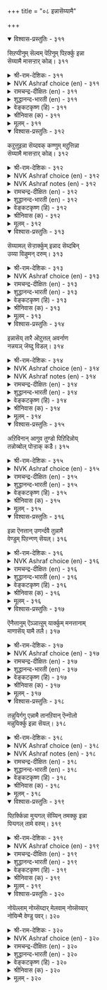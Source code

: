 +++
title = "०८ इन्नासॆय्यामै"

+++


<details open><summary>विश्वास-प्रस्तुतिः - ३११</summary>

सिऱप्पीनुम् सॆल्वम् पॆऱिनुम् पिऱर्क्कु इन्ना  
सॆय्यामै मासऱ्ऱार् कोळ्।      ३११
</details>

<details><summary>श्री-राम-देशिकः - ३११</summary>

यशः पदे महाभाग्ये प्राप्तेऽपि परहिंसया ।  
अपकारमतिं त्यक्त्वा लक्ष्ये जीवन्ति साधवः ॥ ३११॥
</details>

<details><summary>NVK Ashraf choice (en) - ३११</summary>

०३११
The pure in heart will never hurt others
Even for wealth that confers renown. *
(P.S. Sundaram)
</details>

<details><summary>रामचन्द्र-दीक्षितः (en) - ३११</summary>

311\. ciṟappu īṉum celvam peṟiṉum, piṟarkku iṉṉā  
ceyyāmai mācu aṟṟār kōḷ.

311\. It is the nature of the spotless not to inflict suffering on others, though by it they may get wealth and renown.  
</details>

<details><summary>शुद्धानन्द-भारती (en) - ३११</summary>

1\. சிறப்புஈனும் செல்வம் பெறினும் பிறர்க்குஇன்னா  
செய்யாமை மாசற்றார் கோள்  
The pure by faith mean pain to none  
Though princely wealth by that is won.        311  
</details>

<details><summary>वेङ्कटकृष्ण (हि) - ३११</summary>

311
तप-प्राप्र धन भी मिले, फिर भी साधु-सुजान ।  
हानि न करना अन्य की, मानें लक्ष्य महान ॥
</details>

<details><summary>श्रीनिवास (क) - ३११</summary>

311. पररिगॆ केडुण्टु माडुवुदरिन्द तमगॆ अष्टसिद्दिगळु लभिसुवन्तिद्दरू, हागॆ केडुण्टु माडदिरुवुदे शुद्द
मनस्कर सङ्कल्प.

</details>

<details><summary>मूलम् - ३११</summary>

सिऱप्पीऩुम् सॆल्वम् पॆऱिऩुम् पिऱर्क्कु इऩ्ऩा
सॆय्यामै मासऱ्ऱार् कोळ्। ३११
</details>

<details open><summary>विश्वास-प्रस्तुतिः - ३१२</summary>

कऱुत्तुइन्ना सॆय्दवक् कण्णुम् मऱुत्तिन्ना  
सॆय्यामै मासऱ्ऱार् कोळ्।       ३१२
</details>

<details><summary>श्री-राम-देशिकः - ३१२</summary>

विरोधादपकर्तुश्च प्राप्तेऽपि समयान्तरे ।  
अपकारमकृत्वैव लक्ष्ये तिष्ठन्ति साधवः ॥ ३१२॥
</details>

<details><summary>NVK Ashraf choice (en) - ३१२</summary>

०३१२
The code of the pure in heart
Is not to hurt in return any hurt caused in hate. *
(P.S. Sundaram)
</details>

<details><summary>NVK Ashraf notes (en) - ३१२</summary>

३१२. Compare with २०३: "The height of wisdom, it is said, is not to return ill for ill" - (P.S. Sundaram)
</details>

<details><summary>रामचन्द्र-दीक्षितः (en) - ३१२</summary>

312\. kaṟuttu iṉṉā ceyta akkaṇṇum, maṟuttu iṉṉā  
ceyyāmai mācu aṟṟār kōḷ.

312\. It is the nature of the stainless not to resist evil.  
</details>

<details><summary>शुद्धानन्द-भारती (en) - ३१२</summary>

2\. கறுத்துஇன்னா செய்தவக் கண்ணும் மறுத்துஇன்னா  
செய்யாமை மாசற்றார் கோள்.  
The spotless hearts seek not revenge  
Though Malice does the worst in rage.        312  
</details>

<details><summary>वेङ्कटकृष्ण (हि) - ३१२</summary>

312
बुरा किया यदि क्रोध से, फिर भी सधु-सुजान ।  
ना करना प्रतिकार ही, मानें लक्ष्य महान ॥
</details>

<details><summary>श्रीनिवास (क) - ३१२</summary>

312. हगॆतनदिन्द, ऒब्बनु केडूण्टु माडिदरू, अदक्कॆ प्रतियागि केडन्नु बगॆयदिरुवुदु सच्चारित्रर सङ्कल्प.

</details>

<details><summary>मूलम् - ३१२</summary>

कऱुत्तुइऩ्ऩा सॆय्दवक् कण्णुम् मऱुत्तिऩ्ऩा
सॆय्यामै मासऱ्ऱार् कोळ्। ३१२
</details>

<details open><summary>विश्वास-प्रस्तुतिः - ३१३</summary>

सॆय्यामल् सॆऱ्ऱार्क्कुम् इन्नाद सॆय्दबिन्  
उय्या विऴुमन् दरुम्।      ३१३
</details>

<details><summary>श्री-राम-देशिकः - ३१३</summary>

कारणेन विना द्रोहं कुर्वतामपि देहिनाम् ।  
अपकारो न कर्तव्योनो चेत् दुःखं स विन्दति ॥ ३१३॥
</details>

<details><summary>NVK Ashraf choice (en) - ३१३</summary>

०३१३
Vengeance even against a wanton insult
Brings unbearable woes. *
(P.S. Sundaram)
</details>

<details><summary>रामचन्द्र-दीक्षितः (en) - ३१३</summary>

313\. ceyyāmal ceṟṟārkkum iṉṉāta ceytapiṉ,  
uyyā viḻumam tarum.

313\. Even our vengeance for a wanton injury results in our own unbearable sorrow.  
</details>

<details><summary>शुद्धानन्द-भारती (en) - ३१३</summary>

3\. செய்யாமல் செற்றார்க்கும் இன்னாத செய்தபின்  
உய்யா விழுமம் தரும்.  
Revenging even causeless hate  
Bad-blood breeds and baneful heat.        313  
</details>

<details><summary>वेङ्कटकृष्ण (हि) - ३१३</summary>

313
‘बुरा किया कारण बिना’, करके यही विचार ।  
किया अगर प्रतिकार तो, होगा दुःख अपार ॥
</details>

<details><summary>श्रीनिवास (क) - ३१३</summary>

313. तानु केडु बगॆयदिद्दरू तन्न मेलॆ हगॆ साधिसुववनिगॆ प्रतियागि केडॆणिसबारदु; हागॆ ऎणिसदरॆ तप्पिसिकॊळ्ळलु
असाध्यवाद दुःखवन्नु तन्दॊड्डुवुदु.

</details>

<details><summary>मूलम् - ३१३</summary>

सॆय्यामल् सॆऱ्ऱार्क्कुम् इऩ्ऩाद सॆय्दबिऩ्
उय्या विऴुमन् दरुम्। ३१३
</details>

<details open><summary>विश्वास-प्रस्तुतिः - ३१४</summary>

इन्नासॆय् तारै ऒऱुत्तल् अवर्नाण  
नन्नयञ् जॆय्दु विडल्।      ३१४
</details>

<details><summary>श्री-राम-देशिकः - ३१४</summary>

उपकृत्यापि श्त्रूणा मुपकारापकारयोः ।  
विस्मृतिः साधुभिर्दत्तं दण्डनं स्याद्विरोधिषु ॥ ३१४॥
</details>

<details><summary>NVK Ashraf choice (en) - ३१४</summary>

०३१४
Punish an evil-doer
By shaming him with a good deed.*
(P.S. Sundaram)
</details>

<details><summary>NVK Ashraf notes (en) - ३१४</summary>

३१४. Compare with ९८७: "What good is that goodness if it does not return good even to those who cause evil?" * - (P.S. Sundaram)
</details>

<details><summary>रामचन्द्र-दीक्षितः (en) - ३१४</summary>

314\. iṉṉā ceytārai oṟuttal avar nāṇa  
nal nayam ceytu, viṭal.

314\. The noblest revenge is to put the foe to the blush by our acts of kindness.  
</details>

<details><summary>शुद्धानन्द-भारती (en) - ३१४</summary>

4\. இன்னாசெய் தாரை ஒறுத்தல் அவர் நாண  
நன்னயம் செய்து விடல்.  
Doing good-turns, put them to shame  
Thus chide the evil who do harm.        314  
</details>

<details><summary>वेङ्कटकृष्ण (हि) - ३१४</summary>

314
बुरा किया तो कर भला, बुरा भला फिर भूल ।  
पानी पानी हो रहा, बस उसको यह शूल ॥
</details>

<details><summary>श्रीनिवास (क) - ३१४</summary>

314. तनगॆ केडु बगॆदवरन्नु दण्डिसुवुदु हेगॆन्दरॆ, अवरु नाचवरीतियल्लि, अवरिगॆ ऒळ्ळॆयदन्नु माडि, अवरु माडिद
अपकारवन्नु मरॆतु बिडुवुदु.

</details>

<details><summary>मूलम् - ३१४</summary>

इऩ्ऩासॆय् तारै ऒऱुत्तल् अवर्नाण
नऩ्ऩयञ् जॆय्दु विडल्। ३१४
</details>

<details open><summary>विश्वास-प्रस्तुतिः - ३१५</summary>

अऱिविनान् आगुव तुण्डो पिऱिदिन्नोय्  
तन्नोय्बोल् पोऱ्ऱाक् कडै।      ३१५
</details>

<details><summary>श्री-राम-देशिकः - ३१५</summary>

परदुःखं स्वदुःखेन समं मत्वापि तो जनः ।  
परान्न त्रायते तस्य तत्त्वज्ञानेन किं फलम्? ॥ ३१५॥
</details>

<details><summary>NVK Ashraf choice (en) - ३१५</summary>

०३१५
What does a man gain from his wisdom
If he pines not at others' pain as his own? *
( Shuddhananda Bharatiar)
</details>

<details><summary>रामचन्द्र-दीक्षितः (en) - ३१५</summary>

315\. aṟiviṉāṉ ākuvatu uṇṭō-piṟitiṉ nōy  
tam nōypōl pōṟṟākkaṭai?.

315\. What profiteth one’s reason, if one does not feel others’ sufferings as his own and guard against them?  
</details>

<details><summary>शुद्धानन्द-भारती (en) - ३१५</summary>

5\. அறிவினான் ஆகுவ துண்டோ பிறிதின்நோய்  
தந்நோய்போல் போற்றாக் கடை.  
What does a man from wisdom gain  
If he pines not at other's pain?        315  
</details>

<details><summary>वेङ्कटकृष्ण (हि) - ३१५</summary>

315
माने नहिं पर दुःख को, यदि निज दुःख समान ।  
तो होता क्या लाभ है, रखते तत्वज्ञान ॥
</details>

<details><summary>श्रीनिवास (क) - ३१५</summary>

315. बेरॊन्दु जीविय नोवन्नु तन्न नोदॆन्दु बगॆदु, कापाडदिद्दरॆ, तानु पडॆद अरिविनिन्द प्रयोजनवेनु?

</details>

<details><summary>मूलम् - ३१५</summary>

अऱिविऩाऩ् आगुव तुण्डो पिऱिदिऩ्नोय्
तन्नोय्बोल् पोऱ्ऱाक् कडै। ३१५
</details>

<details open><summary>विश्वास-प्रस्तुतिः - ३१६</summary>

इन्ना ऎनत्तान् उणर्न्दवै तुन्नामै  
वेण्डुम् पिऱन्गण् सॆयल्।      ३१६
</details>

<details><summary>श्री-राम-देशिकः - ३१६</summary>

''अनेन कर्मणा दुःखं प्राणिनां भविता ध्रुवम्'' ।  
इति निर्धारितात् कार्यात् सर्वदा विरतो भवेत् ॥ ३१६॥
</details>

<details><summary>NVK Ashraf choice (en) - ३१६</summary>

०३१६
Do not do to others what you know
Has hurt yourself.
(P.S. Sundaram)
</details>

<details><summary>रामचन्द्र-दीक्षितः (en) - ३१६</summary>

316\. iṉṉā eṉat tāṉ uṇarntavai, tuṉṉāmai  
vēṇṭum, piṟaṉkaṇ ceyal.

316\. Avoid all that causes pain to others.  
</details>

<details><summary>शुद्धानन्द-भारती (en) - ३१६</summary>

6\. இன்னா எனத்தான் உணர்ந்தவை துன்னாமை  
வேண்டும் பிறன்கண் செயல்.  
What you feel as 'pain' to yourself  
Do it not to the other-self        316  
</details>

<details><summary>वेङ्कटकृष्ण (हि) - ३१६</summary>

316
कोई समझे जब स्वयं, बुरा फलाना कर्म ।  
अन्यों पर उस कर्म को, नहीं करे, यह धर्म ॥
</details>

<details><summary>श्रीनिवास (क) - ३१६</summary>

316. तानु तन्न् बाळिनल्लि अहितकरवॆन्दु कण्डु अरितिरुवुदन्नु बेरॆयवरिगॆ माडलु हिञ्जरियबेकु.

</details>

<details><summary>मूलम् - ३१६</summary>

इऩ्ऩा ऎऩत्ताऩ् उणर्न्दवै तुऩ्ऩामै
वेण्डुम् पिऱऩ्कण् सॆयल्। ३१६
</details>

<details open><summary>विश्वास-प्रस्तुतिः - ३१७</summary>

ऎनैत्तानुम् ऎञ्ञाऩ्ऱुम् यार्क्कुम् मनत्तानाम्  
माणासॆय् यामै तलै।      ३१७
</details>

<details><summary>श्री-राम-देशिकः - ३१७</summary>

सर्वत्र सर्वदा किञ्चिदपि दुःखप्रदायकम् ।  
बुद्धिपूर्वे न कर्तव्यं स धर्मः परमो मतः ॥ ३१७॥
</details>

<details><summary>NVK Ashraf choice (en) - ३१७</summary>

०३१७
It is best to refrain from willfully hurting
Anyone, anytime, anyway.
(P.S. Sundaram)
</details>

<details><summary>रामचन्द्र-दीक्षितः (en) - ३१७</summary>

317\. eṉaittāṉum, eññāṉṟum, yārkkum, maṉattāṉ ām  
māṇā ceyyāmai talai.

317\. It is the supremest virtue not to commit at any time even slight injury to others.  
</details>

<details><summary>शुद्धानन्द-भारती (en) - ३१७</summary>

7\. எனைத்தானும் எஞ்ஞான்றும் யார்க்கும் மனத்தானாம்  
மாணாசெய் யாமை தலை.  
Any, anywhere injure not  
At any time even in thought.        317  
</details>

<details><summary>वेङ्कटकृष्ण (हि) - ३१७</summary>

317
किसी व्यक्ति को उल्प भी, जो भी समय अनिष्ट ।  
मनपूर्वक करना नहीं, सबसे यही वरिष्ठ ॥
</details>

<details><summary>श्रीनिवास (क) - ३१७</summary>

317. ऎष्टे अल्पवागिरलि, याव सन्धर्भवे आगलि, यारे आगिरलि, मनस्सिनल्लि कूड केडु बगॆयदिरुवुदे (ऎल्ला
धर्मगळिगिन्त) मॆगिलादुदु.

</details>

<details><summary>मूलम् - ३१७</summary>

ऎऩैत्ताऩुम् ऎञ्ञाऩ्ऱुम् यार्क्कुम् मऩत्ताऩाम्
माणासॆय् यामै तलै। ३१७
</details>

<details open><summary>विश्वास-प्रस्तुतिः - ३१८</summary>

तन्नुयिर्गगु एन्नामै तानऱिवान् ऎन्गॊलो  
मन्नुयिर्क्कु इन्ना सॆयल्।      ३१८
</details>

<details><summary>श्री-राम-देशिकः - ३१८</summary>

''ममेदं दुःखजनकम्''इति ज्ञात्वापि तादृशम् ।  
प्राणिनामितरेषां च कुतो वा कुर्वते जनाः? ॥ ३१८॥
</details>

<details><summary>NVK Ashraf choice (en) - ३१८</summary>

०३१८
Why does one hurt others
Knowing what it is to be hurt?
(P.S. Sundaram)
</details>

<details><summary>NVK Ashraf notes (en) - ३१८</summary>

३१८. Compare with ९९. "How can anyone speak harsh words, having seen what kind words do?" - (N.V.K. Ashraf)
</details>

<details><summary>रामचन्द्र-दीक्षितः (en) - ३१८</summary>

318\. taṉ uyirkku iṉṉāmai tāṉ aṟivāṉ, eṉkolō,  
maṉ uyirkku iṉṉā ceyal?.

318\. How is it a man inflicts injury upon others knowing how painful it would be to himself?  
</details>

<details><summary>शुद्धानन्द-भारती (en) - ३१८</summary>

8\. தன்னுயிர்க்கு இன்னாமை தானறிவான் என்கொலோ  
மன்னுயிர்க்கு இன்னா செயல்.  
How can he injure other souls  
Who in his life injury feels.        318  
</details>

<details><summary>वेङ्कटकृष्ण (हि) - ३१८</summary>

318
जिससे अपना अहित हो, उसका है दृढ़ ज्ञान ।  
फिर अन्यों का अहित क्यों, करता है नादान ॥
</details>

<details><summary>श्रीनिवास (क) - ३१८</summary>

318. तन्न जीवक्कॆ इदु कॆडुकादुदु ऎन्दु बल्लवनु इतर जीविगळिगॆ आ केडॆसॆगुवुदर कारणवेनो?

</details>

<details><summary>मूलम् - ३१८</summary>

तऩ्ऩुयिर्गगु एऩ्ऩामै ताऩऱिवाऩ् ऎऩ्कॊलो
मऩ्ऩुयिर्क्कु इऩ्ऩा सॆयल्। ३१८
</details>

<details open><summary>विश्वास-प्रस्तुतिः - ३१९</summary>

पिऱर्क्किन्ना मुऱ्पगल् सॆय्यिन् तमक्कु इन्ना  
पिऱ्पगल् तामे वरुम्।      ३१९
</details>

<details><summary>श्री-राम-देशिकः - ३१९</summary>

अपकारान् यः करोति पूर्वाह्णे परदेहिनाम् ।  
अपराह्णे तु दुःखानि स्वत एव भजन्ति तम् ॥ ३१९॥
</details>

<details><summary>NVK Ashraf choice (en) - ३१९</summary>

०३१९
The pain you inflict on others in the morn,
Will come back at you on its own by eve.
(N.V.K. Ashraf)
</details>

<details><summary>रामचन्द्र-दीक्षितः (en) - ३१९</summary>

319\. piṟarkku iṉṉā muṟpakal ceyyiṉ, tamakku iṉṉā  
piṟpakal tāmē varum.

319\. As the night follows day, evil that we do recoils on us.  
</details>

<details><summary>शुद्धानन्द-भारती (en) - ३१९</summary>

9\. பிறர்க்குஇன்னா முற்பகல் செய்யின் தமக்குஇன்னா  
பிற்பகல் தாமே வரும்.  
Harm others in the forenoon  
Harm seeks thee in afternoon.        319  
</details>

<details><summary>वेङ्कटकृष्ण (हि) - ३१९</summary>

319
दिया सबेरे अन्य को, यदि तुमने संताप ।  
वही ताप फिर साँझ को, तुमपर आवे आप ॥
</details>

<details><summary>श्रीनिवास (क) - ३१९</summary>

319. मुञ्जानॆ ऒब्बरिगॆ केडु बयसिदरॆ, सञ्जॆ वेळॆ आ केडु नम्मन्नु तानागिये बन्दु सेरिकॊळ्ळुवुदु.

</details>

<details><summary>मूलम् - ३१९</summary>

पिऱर्क्किऩ्ऩा मुऱ्पगल् सॆय्यिऩ् तमक्कु इऩ्ऩा
पिऱ्पगल् तामे वरुम्। ३१९
</details>

<details open><summary>विश्वास-प्रस्तुतिः - ३२०</summary>

नोयॆल्लाम् नोय्सॆय्दार् मेलवाम् नोय्सॆय्यार्  
नोयिन्मै वेण्डु पवर्।      ३२०
</details>

<details><summary>श्री-राम-देशिकः - ३२०</summary>

परापकारो नो कार्यः निर्दुःखं वस्तुमिच्छता ।  
परदुःखकरा एव दुःखवन्तो भवन्ति हि ॥ ३२०॥
</details>

<details><summary>NVK Ashraf choice (en) - ३२०</summary>

०३२०
Hurt comes to the hurtful; hence it is those
Who don't want to be hurt cause no hurt. *
(P.S. Sundaram)
</details>

<details><summary>रामचन्द्र-दीक्षितः (en) - ३२०</summary>

320\. nōy ellām nōy ceytār mēlavām; nōy ceyyār,  
nōy iṉmai vēṇṭupavar.

320\. All sufferings befall those who inflict harm on others. Those who desire immunity from suffering never commit injury.
</details>

<details><summary>शुद्धानन्द-भारती (en) - ३२०</summary>

10\. நோய்எல்லாம் நோய்செய்தார் மேலவாம் நோய்செய்யார்  
நோயின்மை வேண்டு பவர்.  
No harm is done by peace-lovers  
For pains rebound on pain-givers.        320  
</details>

<details><summary>वेङ्कटकृष्ण (हि) - ३२०</summary>

320
जो दुःख देगा अन्य को, स्वयं करे दुःख-भोग ।  
दुःख-वर्जन की चाह से, दुःख न दें बुध  लोग ॥
</details>

<details><summary>श्रीनिवास (क) - ३२०</summary>

320. कष्टवॆल्ल (इतररिगॆ) नोवुण्टु माडिदवर मेलॆये बन्दॆरुगुवुदु; कष्टगळिन्द मुक्तरागि बाळबयसुववरु
पररिगॆ नोवुण्टु माडुवुदिल्ल.
</details>

<details><summary>मूलम् - ३२०</summary>

नोयॆल्लाम् नोय्सॆय्दार् मेलवाम् नोय्सॆय्यार्
नोयिऩ्मै वेण्डु पवर्। ३२०
</details>


